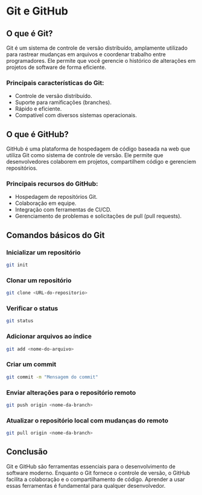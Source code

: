 # Git e GitHub

## O que é Git?
Git é um sistema de controle de versão distribuído, amplamente utilizado para rastrear mudanças em arquivos e coordenar trabalho entre programadores. Ele permite que você gerencie o histórico de alterações em projetos de software de forma eficiente.

### Principais características do Git:
- Controle de versão distribuído.
- Suporte para ramificações (branches).
- Rápido e eficiente.
- Compatível com diversos sistemas operacionais.

## O que é GitHub?
GitHub é uma plataforma de hospedagem de código baseada na web que utiliza Git como sistema de controle de versão. Ele permite que desenvolvedores colaborem em projetos, compartilhem código e gerenciem repositórios.

### Principais recursos do GitHub:
- Hospedagem de repositórios Git.
- Colaboração em equipe.
- Integração com ferramentas de CI/CD.
- Gerenciamento de problemas e solicitações de pull (pull requests).

## Comandos básicos do Git

### Inicializar um repositório
```bash
git init
```

### Clonar um repositório
```bash
git clone <URL-do-repositorio>
```

### Verificar o status
```bash
git status
```

### Adicionar arquivos ao índice
```bash
git add <nome-do-arquivo>
```

### Criar um commit
```bash
git commit -m "Mensagem do commit"
```

### Enviar alterações para o repositório remoto
```bash
git push origin <nome-da-branch>
```

### Atualizar o repositório local com mudanças do remoto
```bash
git pull origin <nome-da-branch>
```

## Conclusão
Git e GitHub são ferramentas essenciais para o desenvolvimento de software moderno. Enquanto o Git fornece o controle de versão, o GitHub facilita a colaboração e o compartilhamento de código. Aprender a usar essas ferramentas é fundamental para qualquer desenvolvedor.